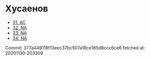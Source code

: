 # Хусаенов
- [31: AC](31.md)
- [32: NA](32.md)
- [33: NA](33.md)
- [34: NA](34.md)

Commit: 377a449118f13eec37bc507a18ce185d8ccc6ce6
 fetched at: 20201130-203309
